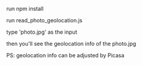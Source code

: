 run npm install

run read_photo_geolocation.js

type 'photo.jpg' as the input

then you'll see the geolocation info of the photo.jpg

PS: geolocation info can be adjusted by Picasa
